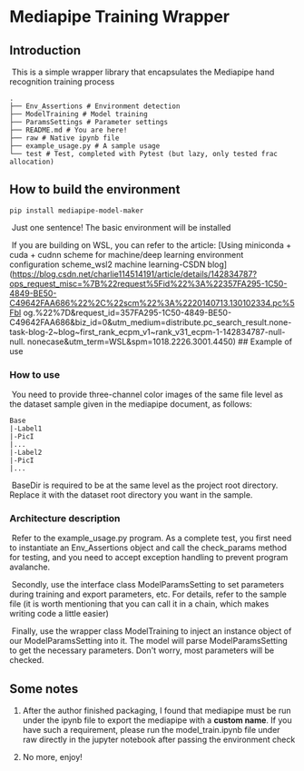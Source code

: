 # Mediapipe Training Wrapper

## Introduction

​ This is a simple wrapper library that encapsulates the Mediapipe hand recognition training process

```
.
├── Env_Assertions # Environment detection
├── ModelTraining # Model training
├── ParamsSettings # Parameter settings
├── README.md # You are here!
├── raw # Native ipynb file
├── example_usage.py # A sample usage
└── test # Test, completed with Pytest (but lazy, only tested frac allocation)
```

## How to build the environment

```
pip install mediapipe-model-maker
```

​ Just one sentence! The basic environment will be installed

​ If you are building on WSL, you can refer to the article: [Using miniconda + cuda + cudnn scheme for machine/deep learning environment configuration scheme_wsl2 machine learning-CSDN blog](https://blog.csdn.net/charlie114514191/article/details/142834787?ops_request_misc=%7B%22request%5Fid%22%3A%22357FA295-1C50-4849-BE50-C49642FAA686%22%2C%22scm%22%3A%2220140713.130102334.pc%5Fbl og.%22%7D&request_id=357FA295-1C50-4849-BE50-C49642FAA686&biz_id=0&utm_medium=distribute.pc_search_result.none-task-blog-2~blog~first_rank_ecpm_v1~rank_v31_ecpm-1-142834787-null-null. nonecase&utm_term=WSL&spm=1018.2226.3001.4450) ## Example of use

### How to use

​ You need to provide three-channel color images of the same file level as the dataset sample given in the mediapipe document, as follows:

```
Base
|-Label1
|-PicI
|...
|-Label2
|-PicI
|...
```

​ BaseDir is required to be at the same level as the project root directory. Replace it with the dataset root directory you want in the sample.

### Architecture description

​ Refer to the example_usage.py program. As a complete test, you first need to instantiate an Env_Assertions object and call the check_params method for testing, and you need to accept exception handling to prevent program avalanche.

​ Secondly, use the interface class ModelParamsSetting to set parameters during training and export parameters, etc. For details, refer to the sample file (it is worth mentioning that you can call it in a chain, which makes writing code a little easier)

​ Finally, use the wrapper class ModelTraining to inject an instance object of our ModelParamsSetting into it. The model will parse ModelParamsSetting to get the necessary parameters. Don't worry, most parameters will be checked.

## Some notes

1. After the author finished packaging, I found that mediapipe must be run under the ipynb file to export the mediapipe with a **custom name**. If you have such a requirement, please run the model_train.ipynb file under raw directly in the jupyter notebook after passing the environment check

2. No more, enjoy!
